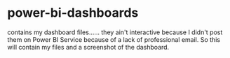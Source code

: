 # power-bi-dashboards
contains my dashboard files...... they ain't interactive because I didn't post them on Power BI Service because of a lack of professional email.  So this will contain my files and a screenshot of the dashboard.
